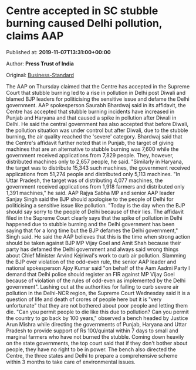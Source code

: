 
# Centre accepted in SC stubble burning caused Delhi pollution, claims AAP

Published at: **2019-11-07T13:31:00+00:00**

Author: **Press Trust of India**

Original: [Business-Standard](https://www.business-standard.com/article/pti-stories/centre-accepted-in-sc-that-stubble-burning-caused-spike-in-pollution-in-delhi-aap-119110701401_1.html)

The AAP on Thursday claimed that the Centre has accepted in the Supreme Court that stubble burning led to a rise in pollution in Delhi post Diwali and blamed BJP leaders for politicising the sensitive issue and defame the Delhi government.
AAP spokesperson Saurabh Bhardwaj said in its affidavit, the Centre has accepted that stubble burning incidents have increased in Punjab and Haryana and that caused a spike in pollution after Diwali in Delhi.
He said the central government has also accepted that before Diwali, the pollution situation was under control but after Diwali, due to the stubble burning, the air quality reached the 'severe' category.
Bhardwaj said that the Centre's affidavit further noted that in Punjab, the target of giving machines that are an alternative to stubble burning was 7,600 while the government received applications from 7,829 people. They, however, distributed machines only to 2,657 people, he said.
"Similarly in Haryana, the target was to distribute 15,343 such machines, the government received applications from 51,274 people and distributed only 5,113 machines.
"In Uttar Pradesh, the target was of distributing 4,077 machines, the government received applications from 1,918 farmers and distributed only 1,391 machines," he said.
AAP Rajya Sabha MP and senior AAP leader Sanjay Singh said the BJP should apologise to the people of Delhi for politicising a sensitive issue like pollution.
"Today is the day when the BJP should say sorry to the people of Delhi because of their lies. The affidavit filed in the Supreme Court clearly says that the spike of pollution in Delhi happened due to stubble burning and the Delhi government has been saying that for a long time but the BJP defames the Delhi government," Singh said.
He said the AAP believes that this is the time when strong action should be taken against BJP MP Vijay Goel and Amit Shah because their party has defamed the Delhi government and always said wrong things about Chief Minister Arvind Kejriwal's work to curb air pollution.
Slamming the BJP over violation of the odd-even rule, the senior AAP leader and national spokesperson Ajoy Kumar said "on behalf of the Aam Aadmi Party I demand that Delhi police should register an FIR against MP Vijay Goel because of violation of the rules of odd-even as implemented by the Delhi government".
Lashing out at the authorities for failing to curb severe air pollution in the Delhi-NCR region, the Supreme Court Wednesday said it is a question of life and death of crores of people here but it is "very unfortunate" that they are not bothered about poor people and letting them die.
"Can you permit people to die like this due to pollution? Can you permit the country to go back by 100 years," observed a bench headed by Justice Arun Mishra while directing the governments of Punjab, Haryana and Uttar Pradesh to provide support of Rs 100/quintal within 7 days to small and marginal farmers who have not burned the stubble.
Coming down heavily on the state governments, the top court said that if they don't bother about people, they have no right to be in power.
The bench also directed the Centre, the three states and Delhi to prepare a comprehensive scheme within 3 months to take care of environmental issues.
